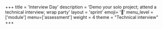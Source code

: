+++
title = 'Interview Day'
description = 'Demo your solo project; attend a technical interview; wrap party'
layout = 'sprint'
emoji= '🧪'
menu_level = ['module']
menu=['assessment']
weight = 4
theme = "Technical interview"
+++
